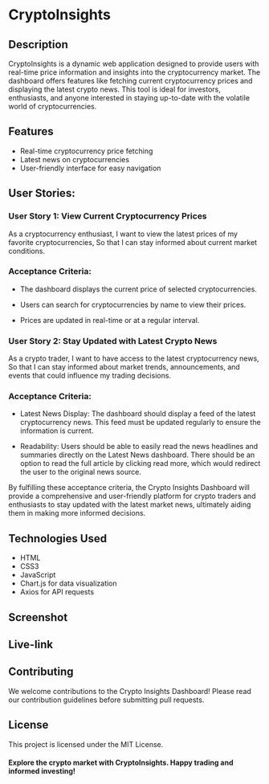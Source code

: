 # CryptoInsights
## Description
CryptoInsights is a dynamic web application designed to provide users with real-time price information and insights into the cryptocurrency market. The dashboard offers features like fetching current cryptocurrency prices and displaying the latest crypto news. This tool is ideal for investors, enthusiasts, and anyone interested in staying up-to-date with the volatile world of cryptocurrencies.

## Features
- Real-time cryptocurrency price fetching
- Latest news on cryptocurrencies
- User-friendly interface for easy navigation

## User Stories:
### User Story 1: View Current Cryptocurrency Prices
As a cryptocurrency enthusiast,
I want to view the latest prices of my favorite cryptocurrencies,
So that I can stay informed about current market conditions.

### Acceptance Criteria:

- The dashboard displays the current price of selected cryptocurrencies.

- Users can search for cryptocurrencies by name to view their prices.

- Prices are updated in real-time or at a regular interval.

### User Story 2: Stay Updated with Latest Crypto News
As a crypto trader,
I want to have access to the latest cryptocurrency news,
So that I can stay informed about market trends, announcements, and events that could influence my trading decisions.

### Acceptance Criteria:
- Latest News Display: The dashboard should display a feed of the latest cryptocurrency news. This feed must be updated regularly to ensure the information is current.

- Readability: Users should be able to easily read the news headlines and summaries directly on the Latest News dashboard. There should be an option to read the full article by clicking read more, which would 
  redirect the user to the original news source.

By fulfilling these acceptance criteria, the Crypto Insights Dashboard will provide a comprehensive and user-friendly platform for crypto traders and enthusiasts to stay updated with the latest market news, ultimately aiding them in making more informed decisions.

## Technologies Used
- HTML
- CSS3
- JavaScript
- Chart.js for data visualization
- Axios for API requests

## Screenshot


## Live-link

## Contributing
We welcome contributions to the Crypto Insights Dashboard! Please read our contribution guidelines before submitting pull requests.

## License
This project is licensed under the MIT License.

#### Explore the crypto market with CryptoInsights. Happy trading and informed investing!
